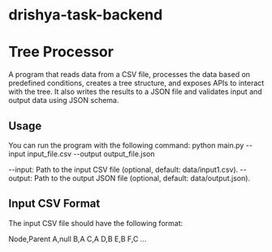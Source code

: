 # drishya-task-backend

# Tree Processor

A program that reads data from a CSV file, processes the data based on predefined conditions, creates a tree structure, and exposes APIs to interact with the tree. It also writes the results to a JSON file and validates input and output data using JSON schema.

## Usage
You can run the program with the following command:
python main.py --input input_file.csv --output output_file.json

--input: Path to the input CSV file (optional, default: data/input1.csv).
--output: Path to the output JSON file (optional, default: data/output.json).

## Input CSV Format
The input CSV file should have the following format:

Node,Parent
A,null
B,A
C,A
D,B
E,B
F,C
...


